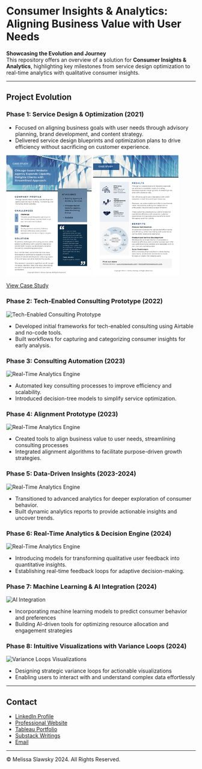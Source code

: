 # Consumer Insights & Analytics: Aligning Business Value with User Needs  

**Showcasing the Evolution and Journey**  
This repository offers an overview of a solution for **Consumer Insights & Analytics**, highlighting key milestones from service design optimization to real-time analytics with qualitative consumer insights.

---

## Project Evolution  

### Phase 1: Service Design & Optimization (2021)

- Focused on aligning business goals with user needs through advisory planning, brand development, and content strategy.
- Delivered service design blueprints and optimization plans to drive efficiency without sacrificing on customer experience.

<p float="left">
  <img src="scaling-services-1.png" width="45%" />
  <img src="scaling-services-2.png" width="45%" />
</p>

[View Case Study](https://www.flipsnack.com/F899E588B7A/casestudy_scalingdigitalservices/full-view.html)

### Phase 2: Tech-Enabled Consulting Prototype (2022)  
![Tech-Enabled Consulting Prototype](consulting-prototype-preview.png)
- Developed initial frameworks for tech-enabled consulting using Airtable and no-code tools.
- Built workflows for capturing and categorizing consumer insights for early analysis.

### Phase 3: Consulting Automation (2023) 
![Real-Time Analytics Engine](real-time-analytics-preview.png)
- Automated key consulting processes to improve efficiency and scalability.
- Introduced decision-tree models to simplify service optimization.

### Phase 4: Alignment Prototype (2023)  
![Real-Time Analytics Engine](real-time-analytics-preview.png)
- Created tools to align business value to user needs, streamlining consulting processes
- Integrated alignment algorithms to facilitate purpose-driven growth strategies.

### Phase 5: Data-Driven Insights (2023-2024)  
![Real-Time Analytics Engine](real-time-analytics-preview.png)
- Transitioned to advanced analytics for deeper exploration of consumer behavior.
- Built dynamic analytics reports to provide actionable insights and uncover trends.

### Phase 6: Real-Time Analytics & Decision Engine (2024) 
![Real-Time Analytics Engine](real-time-analytics-preview.png) 
- Introducing models for transforming qualitative user feedback into quantitative insights.
- Establishing real-time feedback loops for adaptive decision-making.

### Phase 7: Machine Learning & AI Integration (2024)  
![AI Integration](ai-integration-preview.png)
- Incorporating machine learning models to predict consumer behavior and preferences
- Building AI-driven tools for optimizing resource allocation and engagement strategies

### Phase 8: Intuitive Visualizations with Variance Loops (2024)  
![Variance Loops Visualizations](variance-loops-preview.png)
- Designing strategic variance loops for actionable visualizations
- Enabling users to interact with and understand complex data effortlessly

---

## Contact  
- [LinkedIn Profile](https://www.linkedin.com/in/melissaslawsky/)  
- [Professional Website](https://melissaslawsky.com/client-results/)  
- [Tableau Portfolio](https://public.tableau.com/app/profile/melissa.slawsky1925/vizzes)  
- [Substack Writings](https://melissaslawsky.substack.com/)  
- [Email](mailto:melissa@melissaslawsky.com)  

---  
© Melissa Slawsky 2024. All Rights Reserved.  
